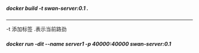 ##### docker build -t swan-server:0.1 .
---
-t 添加标签 .表示当前路劲
###
##### docker run -dit --name server1 -p 40000:40000 swan-server:0.1
